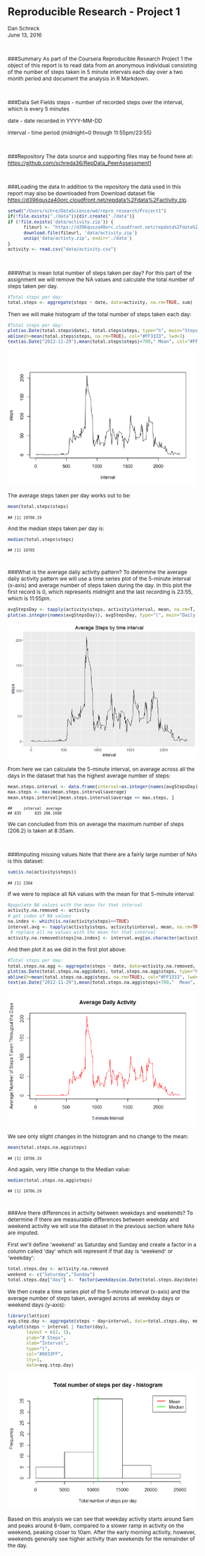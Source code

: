 # Reproducible Research - Project 1
Dan Schreck  
June 13, 2016  

<style type="text/css">

body, td {
   font-size: 12px;
}
code.r{
  font-size: 10px;
}
pre {
  font-size: 10px
}
</style>




</br>



###Summary
As part of the Coursera Reproducible Research Project 1 the object of this report
is to read data from an anonymous individual consisting of the number of steps 
taken in 5 minute intervals each day over a two month period and document the 
analysis in R Markdown.

</br>



###Data Set Fields
steps - number of recorded steps over the interval, which is every 5 minutes

date - date recorded in YYYY-MM-DD

interval - time period (midnight=0 through 11:55pm/23:55)

</br>



###Repository
The data source and supporting files may be found here at:
https://github.com/schreda36/RepData_PeerAssessment1

</br>




###Loading the data
In addition to the repository the data used in this report may also be downloaded
from Download dataset file <https://d396qusza40orc.cloudfront.net/repdata%2Fdata%2Factivity.zip>. 


```r
setwd("/Users/schre/DataScience/wd/repro_research/Project1")
if(!file.exists("./data")){dir.create("./data")}
if (!file.exists('data/activity.zip')) {
      fileurl <- "https://d396qusza40orc.cloudfront.net/repdata%2Fdata%2Factivity.zip"
      download.file(fileurl, 'data/activity.zip')
      unzip('data/activty.zip', exdir='./data')
}
activity <- read.csv("data/activity.csv")
```

</br>





###What is mean total number of steps taken per day?
For this part of the assignment we will remove the NA values and calculate the total 
number of steps taken per day.


```r
#Total steps per day:
total.steps <- aggregate(steps ~ date, data=activity, na.rm=TRUE, sum)
```


Then we will make histogram of the total number of steps taken each day:

```r
#Total steps per day:
plot(as.Date(total.steps$date), total.steps$steps, type="h", main="Steps per Day", xlab="", ylab="# Steps per Day", col="#0033FF", lwd=5)
abline(h=mean(total.steps$steps, na.rm=TRUE), col="#FF3333", lwd=3)
text(as.Date("2012-11-29"),mean(total.steps$steps)+700," Mean", col="#FF3333")
```

![](PA1_template_files/figure-html/unnamed-chunk-3-1.png)<!-- -->


The average steps taken per day works out to be: 

```r
mean(total.steps$steps)
```

```
## [1] 10766.19
```

And the median steps taken per day is:

```r
median(total.steps$steps)
```

```
## [1] 10765
```

</br>


###What is the average daily activity pattern?
To determine the average daily activity pattern we will use a time series plot of the 
5-minute interval (x-axis) and average number of steps taken during the day. In this 
plot the first record is 0, which represents midnight and the last recording is 23:55,
which is 11:55pm.

```r
avgStepsDay <- tapply(activity$steps, activity$interval, mean, na.rm=T, simplify=T)
plot(as.integer(names(avgStepsDay)), avgStepsDay, type="l", main="Daily Activity Pattern\nAvg Steps per 5 mins", xlab="Time of Day\n 0=midnight to 2355 (11:55pm)", ylab="# Steps", col="#0033FF", lwd=2)
```

![](PA1_template_files/figure-html/unnamed-chunk-6-1.png)<!-- -->
      
From here we can calculate the 5-minute interval, on average across all the days in 
the dataset that has the highest average number of steps:

```r
mean.steps.interval <- data.frame(interval=as.integer(names(avgStepsDay)), average=avgStepsDay)
max.steps <- max(mean.steps.interval$average)
mean.steps.interval[mean.steps.interval$average == max.steps, ]
```

```
##     interval  average
## 835      835 206.1698
```

We can concluded from this on average the maximum number of steps (206.2) is taken
at 8:35am.

</br>



###Imputing missing values
Note that there are a fairly large number of NAs is this dataset:

```r
sum(is.na(activity$steps))
```

```
## [1] 2304
```

If we were to replace all NA values with the mean for that 5-minute interval:

```r
#populate NA values with the mean for that interval
activity.na.removed <- activity
# get index of NA values
na.index <- which(is.na(activity$steps)==TRUE)  
interval.avg <- tapply(activity$steps, activity$interval, mean, na.rm=TRUE, simplify=T)
 # replace all na values with the mean for that interval
activity.na.removed$steps[na.index] <- interval.avg[as.character(activity$interval[na.index])]
```

And then plot it as we did in the first plot above:

```r
#Total steps per day:
total.steps.na.agg <- aggregate(steps ~ date, data=activity.na.removed, na.rm=TRUE, sum)
plot(as.Date(total.steps.na.agg$date), total.steps.na.agg$steps, type="h", main="Steps per Day\n(NA values replaced with average for that time period)", xlab="", ylab="# Steps per Day", col="#0033FF", lwd=5)
abline(h=mean(total.steps.na.agg$steps, na.rm=TRUE), col="#FF3333", lwd=3)
text(as.Date("2012-11-29"),mean(total.steps.na.agg$steps)+700,"  Mean", col="#FF3333")
```

![](PA1_template_files/figure-html/unnamed-chunk-10-1.png)<!-- -->


We see only slight changes in the histogram and no change to the mean:

```r
mean(total.steps.na.agg$steps)
```

```
## [1] 10766.19
```

And again, very little change to the Median value:

```r
median(total.steps.na.agg$steps)
```

```
## [1] 10766.19
```

</br>




###Are there differences in activity between weekdays and weekends?
To determine if there are measurable differences between weekday and weekend activity
we will use the dataset in the previous section where NAs are imputed.

First we'll define 'weekend' as Saturday and Sunday and create a factor in a column 
called 'day' which will represent if that day is 'weekend' or 'weekday':

```r
total.steps.day <- activity.na.removed
weekend <- c("Saturday","Sunday")
total.steps.day["day"] <-  factor(weekdays(as.Date(total.steps.day$date)) %in% weekend, levels=c(TRUE,FALSE), labels=c('weekend', 'weekday'))
```

We then create a time series plot of the 5-minute interval (x-axis) and the average 
number of steps taken, averaged across all weekday days or weekend days (y-axis):

```r
library(lattice)
avg.step.day <- aggregate(steps ~ day+interval, data=total.steps.day, mean)
xyplot(steps ~ interval | factor(day),
       layout = c(2, 1),
       ylab="# Steps",
       xlab="Interval",
       type="l",
       col="#0033FF",
       lty=1,
       data=avg.step.day)
```

![](PA1_template_files/figure-html/unnamed-chunk-14-1.png)<!-- -->

Based on this analysis we can see that weekday activity starts around 5am and peaks 
around 8-9am, compared to a slower ramp in activity on the weekend, peaking closer
to 10am. After the early morning activity, however, weekends generally see higher 
activity than weekends for the remainder of the day.
